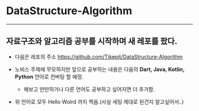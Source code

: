 # DataStructure-Algorithm

***

## 자료구조와 알고리즘 공부를 시작하며 새 레포를 팠다.

  * 다음은 레포의 주소
  https://github.com/Tikepjt/DataStructure-Algorithm

  * 노비스 주제에 무모하지만 앞으로 공부하는 내용은
  다음의 **Dart, Java, Kotlin, Python** 언어로 컨버팅 할 예정.
    * 해보고 만만하거나 다른 언어도 공부하고 싶어지면 더 추가함.

  * 위 언어로 모두 Hello Wolrd 까지 찍음.(사실 세팅 제대로 된건지 알고싶어서..)
